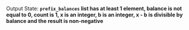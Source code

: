 Output State: **`prefix_balances` list has at least 1 element, balance is not equal to 0, count is 1, x is an integer, b is an integer, x - b is divisible by balance and the result is non-negative**